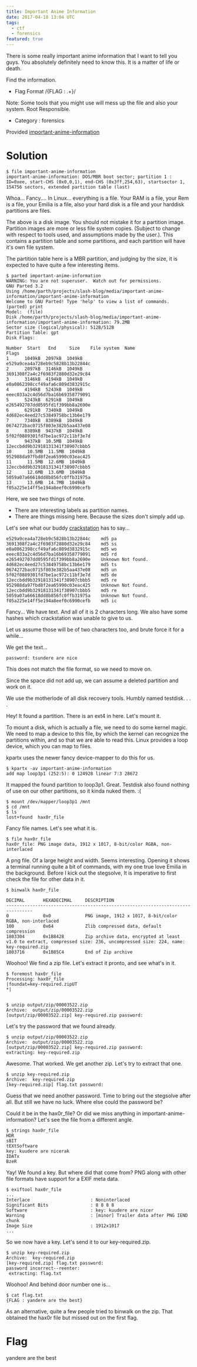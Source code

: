 ```yaml
---
title: Important Anime Information
date: 2017-04-18 13:04 UTC
tags: 
  - ctf 
  - forensics
featured: true
---
```


There is some really important anime information that I want to tell you guys. You absolutely definitely need to know this. It is a matter of life or death.

Find the information.

- Flag Format /{FLAG : .+}/

Note: Some tools that you might use will mess up the file and also your system. Root Responsible.

- Category : forensics

Provided [important-anime-information](2017-04-18-important-anime-information/important-anime-information)

Solution
========

    $ file important-anime-information
    important-anime-information: DOS/MBR boot sector; partition 1 : ID=0xee, start-CHS (0x0,0,1), end-CHS (0x3ff,254,63), startsector 1, 154756 sectors, extended partition table (last)

Whoa... Fancy....
In Linux... everything is a file. Your RAM is a file, your Rem is a file, your Emilia is a file, also your hard disk is a file and your harddisk partitions are files.

The above is a disk image. You should not mistake it for a partition image. Partition images are more or less file system copies. (Subject to change with respect to tools used, and assumptions made by the user.). This contains a partition table and some partitions, and each partition will have it's own file system.

The partition table here is a MBR partition, and judging by the size, it is expected to have quite a few interesting items.

    $ parted important-anime-information
    WARNING: You are not superuser.  Watch out for permissions.
    GNU Parted 3.2
    Using /home/parth/projects/slash-blog/media/important-anime-information/important-anime-information
    Welcome to GNU Parted! Type 'help' to view a list of commands.
    (parted) print
    Model:  (file)
    Disk /home/parth/projects/slash-blog/media/important-anime-information/important-anime-information: 79.2MB
    Sector size (logical/physical): 512B/512B
    Partition Table: gpt
    Disk Flags:

    Number  Start   End     Size    File system  Name                              Flags
    1      1049kB  2097kB  1049kB               e529a9cea4a728eb9c5828b13b22844c
    2      2097kB  3146kB  1049kB               3691308f2a4c2f6983f2880d32e29c84
    3      3146kB  4194kB  1049kB               e0a0862398ccf49afa6c809d3832915c
    4      4194kB  5243kB  1049kB               eeec033a2c4d56d7ba16b69358779091
    5      5243kB  6291kB  1049kB               e265492707dd0595fd1f399bb8a2690e
    6      6291kB  7340kB  1049kB               4d682ec4eed27c53849758bc13b6e179
    7      7340kB  8389kB  1049kB               0674272bac0715f803e382b5aa437e08
    8      8389kB  9437kB  1049kB               5f02f0889301fd7be1ac972c11bf3e7d
    9      9437kB  10.5MB  1049kB               12eccbdd9b32918131341f38907cbbb5
    10      10.5MB  11.5MB  1049kB               952988da97fbd8f2ea65990c03eac425
    11      11.5MB  12.6MB  1049kB               12eccbdd9b32918131341f38907cbbb5
    12      12.6MB  13.6MB  1049kB               5059a07a66618dd8b856fc0ffb31975a
    13      13.6MB  14.7MB  1049kB               f05a225e14ff5e194a8eef0c6990cefb

Here, we see two things of note.

* There are interesting labels as partition names.
* There are things missing here. Because the sizes don't simply add up.

Let's see what our buddy [crackstation](https://crackstation.net/) has to say...

    e529a9cea4a728eb9c5828b13b22844c	md5	pa
    3691308f2a4c2f6983f2880d32e29c84	md5	ss
    e0a0862398ccf49afa6c809d3832915c	md5	wo
    eeec033a2c4d56d7ba16b69358779091	md5	rd
    e265492707dd0595fd1f399bb8a2690e	Unknown	Not found.
    4d682ec4eed27c53849758bc13b6e179	md5	ts
    0674272bac0715f803e382b5aa437e08	md5	un
    5f02f0889301fd7be1ac972c11bf3e7d	md5	de
    12eccbdd9b32918131341f38907cbbb5	md5	re
    952988da97fbd8f2ea65990c03eac425	Unknown	Not found.
    12eccbdd9b32918131341f38907cbbb5	md5	re
    5059a07a66618dd8b856fc0ffb31975a	Unknown	Not found.
    f05a225e14ff5e194a8eef0c6990cefb	md5	ic

Fancy... We have text. And all of it is 2 characters long. We also have some hashes which crackstation was unable to give to us.

Let us assume those will be of two characters too, and brute force it for a while...

We get the text...

    password: tsundere are nice

This does not match the file format, so we need to move on. 

Since the space did not add up, we can assume a deleted partition and work on it.

We use the motherlode of all disk recovery tools. Humbly named testdisk.
.
.
.

Hey! It found a partition. There is an ext4 in here. Let's mount it.

To mount a disk, which is actually a file, we need to do some kernel magic. We need to map a device to this file, by which the kernel
can recognize the partitions within, and so that we are able to read this. Linux provides a loop device, which you can map to files.

kpartx uses the newer fancy device-mapper to do this for us.

    $ kpartx -av important-anime-information
    add map loop3p1 (252:5): 0 124928 linear 7:3 28672

It mapped the found partition to loop3p1. Great. Testdisk also found nothing of use on our other partitions, so it kinda nuked them. :(

    $ mount /dev/mapper/loop3p1 /mnt
    $ cd /mnt
    $ ls
    lost+found  hax0r_file

Fancy file names. Let's see what it is.

    $ file hax0r_file
    hax0r_file: PNG image data, 1912 x 1017, 8-bit/color RGBA, non-interlaced

A png file. Of a large height and width. Seems interesting. Opening it shows a terminal running quite a bit of commands, with my one true love Emilia in the background. Before I kick out the stegsolve, It is imperative to first check the file for other data in it.

    $ binwalk hax0r_file

    DECIMAL       HEXADECIMAL     DESCRIPTION
    --------------------------------------------------------------------------------
    0             0x0             PNG image, 1912 x 1017, 8-bit/color RGBA, non-interlaced
    100           0x64            Zlib compressed data, default compression
    1803304       0x1B8428        Zip archive data, encrypted at least v1.0 to extract, compressed size: 236, uncompressed size: 224, name: key-required.zip
    1803716       0x1B85C4        End of Zip archive

Woohoo! We find a zip file. Let's extract it pronto, and see what's in it.

    $ foremost hax0r_file
    Processing: hax0r_file
    |foundat=key-required.zipUT
    *|


    $ unzip output/zip/00003522.zip
    Archive:  output/zip/00003522.zip
    [output/zip/00003522.zip] key-required.zip password:

Let's try the password that we found already.

    $ unzip output/zip/00003522.zip
    Archive:  output/zip/00003522.zip
    [output/zip/00003522.zip] key-required.zip password:
    extracting: key-required.zip

Awesome. That worked. We get another zip. Let's try to extract that one.

    $ unzip key-required.zip
    Archive:  key-required.zip
    [key-required.zip] flag.txt password:

Guess that we need another password. Time to bring out the stegsolve after all. But still we have no luck. Where else could the password be?

Could it be in the hax0r_file? Or did we miss anything in important-anime-information? Let's see the file from a different angle.

    $ strings hax0r_file 
    HDR
    sBIT
    tEXtSoftware
    key: kuudere are nicerak
    IDATx
    BzeR

Yay! We found a key. But where did that come from? PNG along with other file formats have support for a EXIF meta data.

    $ exiftool hax0r_file
    ...
    Interlace                       : Noninterlaced
    Significant Bits                : 8 8 8 8
    Software                        : key: kuudere are nicer
    Warning                         : [minor] Trailer data after PNG IEND chunk
    Image Size                      : 1912x1017
    ...

So we now have a key. Let's send it to our key-required.zip.

    $ unzip key-required.zip
    Archive:  key-required.zip
    [key-required.zip] flag.txt password:
    password incorrect--reenter:
     extracting: flag.txt

Woohoo! And behind door number one is...

    $ cat flag.txt
    {FLAG : yandere are the best}

As an alternative, quite a few people tried to binwalk on the zip. That obtained the hax0r file but missed out on the first flag.

Flag
====
yandere are the best
